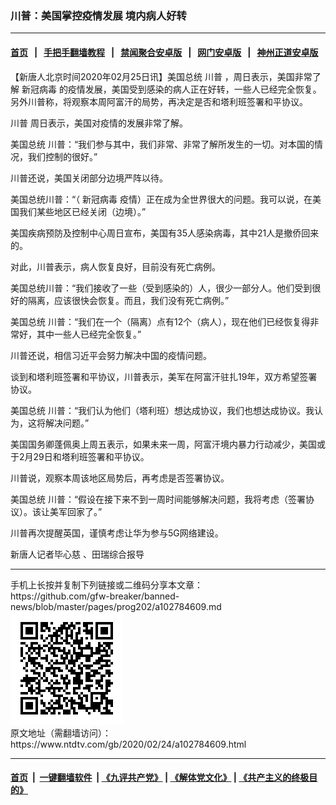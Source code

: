 ### 川普：美国掌控疫情发展 境内病人好转
------------------------

#### [首页](https://github.com/gfw-breaker/banned-news/blob/master/README.md) &nbsp;&nbsp;|&nbsp;&nbsp; [手把手翻墙教程](https://github.com/gfw-breaker/guides/wiki) &nbsp;&nbsp;|&nbsp;&nbsp; [禁闻聚合安卓版](https://github.com/gfw-breaker/bn-android) &nbsp;&nbsp;|&nbsp;&nbsp; [网门安卓版](https://github.com/oGate2/oGate) &nbsp;&nbsp;|&nbsp;&nbsp; [神州正道安卓版](https://github.com/SzzdOgate/update) 



<div><div class="post_content" itemprop="articleBody">
 <p>
  【新唐人北京时间2020年02月25日讯】美国总统
  <ok href="https://www.ntdtv.com/gb/川普.htm">
   川普
  </ok>
  ，周日表示，美国非常了解
  <ok href="https://www.ntdtv.com/gb/新冠病毒.htm">
   新冠病毒
  </ok>
  的疫情发展，美国受到感染的病人正在好转，一些人已经完全恢复。另外川普称，将观察本周阿富汗的局势，再决定是否和塔利班签署和平协议。
 </p>
 <p>
  <ok href="https://www.ntdtv.com/gb/川普.htm">
   川普
  </ok>
  周日表示，美国对疫情的发展非常了解。
 </p>
 <p>
  美国总统 川普：“我们参与其中，我们非常、非常了解所发生的一切。对本国的情况，我们控制的很好。”
 </p>
 <p>
  川普还说，美国关闭部分边境严阵以待。
 </p>
 <p>
  美国总统川普：“（
  <ok href="https://www.ntdtv.com/gb/新冠病毒.htm">
   新冠病毒
  </ok>
  疫情）正在成为全世界很大的问题。我可以说，在美国我们某些地区已经关闭（边境）。”
 </p>
 <p>
  美国疾病预防及控制中心周日宣布，美国有35人感染病毒，其中21人是撤侨回来的。
 </p>
 <p>
  对此，川普表示，病人恢复良好，目前没有死亡病例。
 </p>
 <p>
  美国总统川普：“我们接收了一些（受到感染的）人，很少一部分人。他们受到很好的隔离，应该很快会恢复。而且，我们没有死亡病例。”
 </p>
 <p>
  美国总统 川普：“我们在一个（隔离）点有12个（病人），现在他们已经恢复得非常好，其中一些人已经完全恢复。”
 </p>
 <p>
  川普还说，相信习近平会努力解决中国的疫情问题。
 </p>
 <p>
  谈到和塔利班签署和平协议，川普表示，美军在阿富汗驻扎19年，双方希望签署协议。
 </p>
 <p>
  美国总统 川普：“我们认为他们（塔利班）想达成协议，我们也想达成协议。我认为，这将解决问题。”
 </p>
 <p>
  美国国务卿蓬佩奥上周五表示，如果未来一周，阿富汗境内暴力行动减少，美国或于2月29日和塔利班签署和平协议。
 </p>
 <p>
  川普说，观察本周该地区局势后，再考虑是否签署协议。
 </p>
 <p>
  美国总统 川普：“假设在接下来不到一周时间能够解决问题，我将考虑（签署协议）。该让美军回家了。”
 </p>
 <p>
  川普再次提醒英国，谨慎考虑让华为参与5G网络建设。
 </p>
 <p>
  新唐人记者毕心慈 、田瑞综合报导
 </p>
 <div class="single_ad">
 </div>
</div>
</div>
<hr/>
手机上长按并复制下列链接或二维码分享本文章：<br/>
https://github.com/gfw-breaker/banned-news/blob/master/pages/prog202/a102784609.md <br/>
<a href='https://github.com/gfw-breaker/banned-news/blob/master/pages/prog202/a102784609.md'><img src='https://github.com/gfw-breaker/banned-news/blob/master/pages/prog202/a102784609.md.png'/></a> <br/>
原文地址（需翻墙访问）：https://www.ntdtv.com/gb/2020/02/24/a102784609.html


------------------------
#### [首页](https://github.com/gfw-breaker/banned-news/blob/master/README.md) &nbsp;|&nbsp; [一键翻墙软件](https://github.com/gfw-breaker/nogfw/blob/master/README.md) &nbsp;| [《九评共产党》](https://github.com/gfw-breaker/9ping.md/blob/master/README.md#九评之一评共产党是什么) | [《解体党文化》](https://github.com/gfw-breaker/jtdwh.md/blob/master/README.md) | [《共产主义的终极目的》](https://github.com/gfw-breaker/gczydzjmd.md/blob/master/README.md)


<img src='http://gfw-breaker.win/banned-news/pages/prog202/a102784609.md' width='0px' height='0px'/>